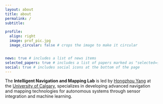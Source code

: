```yaml
---
layout: about
title: about
permalink: /
subtitle: 

profile:
  align: right
  image: prof_pic.jpg
  image_circular: false # crops the image to make it circular


news: true # includes a list of news items
selected_papers: true # includes a list of papers marked as "selected={true}"
social: true # includes social icons at the bottom of the page
---
```



The **Intelligent Navigation and Mapping Lab**
is led by [Hongzhou Yang](https://profiles.ucalgary.ca/hongzhou-yang) at the [University of Calgary](https://www.ucalgary.ca/), specializes in developing advanced navigation and mapping technologies for autonomous systems through sensor integration and machine learning.
